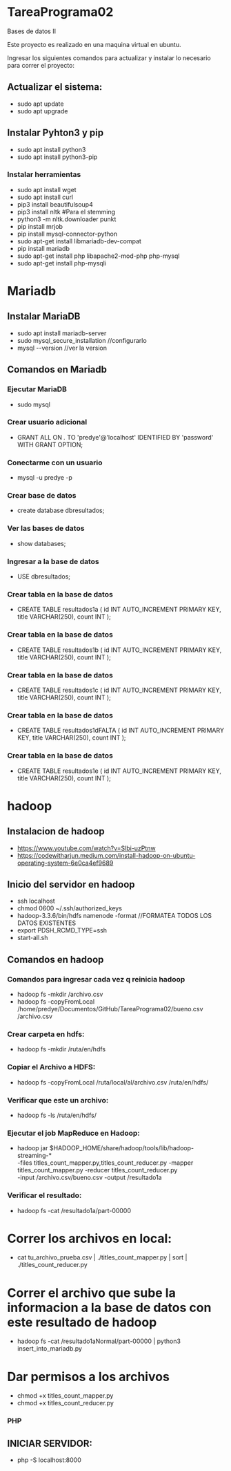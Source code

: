 # TareaPrograma02
Bases de datos II

Este proyecto es realizado en una maquina virtual en ubuntu.

Ingresar los siguientes comandos para actualizar y instalar lo necesario para correr el proyecto:

## Actualizar el sistema:
- sudo apt update
- sudo apt upgrade

## Instalar Pyhton3 y pip
- sudo apt install python3
- sudo apt install python3-pip

### Instalar herramientas
- sudo apt install wget
- sudo apt install curl
- pip3 install beautifulsoup4
- pip3 install nltk  #Para el stemming
- python3 -m nltk.downloader punkt
- pip install mrjob
- pip install mysql-connector-python
- sudo apt-get install libmariadb-dev-compat
- pip install mariadb
- sudo apt-get install php libapache2-mod-php php-mysql
- sudo apt-get install php-mysqli

# Mariadb

## Instalar MariaDB
- sudo apt install mariadb-server
- sudo mysql_secure_installation //configurarlo
- mysql --version //ver la version

## Comandos en Mariadb 

### Ejecutar MariaDB
- sudo mysql

### Crear usuario adicional
- GRANT ALL ON *.* TO 'predye'@'localhost' IDENTIFIED BY 'password' WITH GRANT OPTION;

### Conectarme con un usuario
- mysql -u predye -p

### Crear base de datos
- create database dbresultados;

### Ver las bases de datos
- show databases;

### Ingresar a la base de datos
- USE dbresultados;

### Crear tabla en la base de datos
- CREATE TABLE resultados1a (
    id INT AUTO_INCREMENT PRIMARY KEY,
    title VARCHAR(250),
    count INT
);

### Crear tabla en la base de datos
- CREATE TABLE resultados1b (
    id INT AUTO_INCREMENT PRIMARY KEY,
    title VARCHAR(250),
    count INT
);

### Crear tabla en la base de datos
- CREATE TABLE resultados1c (
    id INT AUTO_INCREMENT PRIMARY KEY,
    title VARCHAR(250),
    count INT
);

### Crear tabla en la base de datos
- CREATE TABLE resultados1dFALTA (
    id INT AUTO_INCREMENT PRIMARY KEY,
    title VARCHAR(250),
    count INT
);
### Crear tabla en la base de datos
- CREATE TABLE resultados1e (
    id INT AUTO_INCREMENT PRIMARY KEY,
    title VARCHAR(250),
    count INT
);

# hadoop

## Instalacion de hadoop
- https://www.youtube.com/watch?v=Slbi-uzPtnw
- https://codewitharjun.medium.com/install-hadoop-on-ubuntu-operating-system-6e0ca4ef9689


## Inicio del servidor en hadoop
- ssh localhost 
- chmod 0600 ~/.ssh/authorized_keys 
- hadoop-3.3.6/bin/hdfs namenode -format //FORMATEA TODOS LOS DATOS EXISTENTES
- export PDSH_RCMD_TYPE=ssh
- start-all.sh


## Comandos en hadoop

### Comandos para ingresar cada vez q reinicia hadoop
- hadoop fs -mkdir /archivo.csv
- hadoop fs -copyFromLocal /home/predye/Documentos/GitHub/TareaPrograma02/bueno.csv /archivo.csv

### Crear carpeta en hdfs:
- hadoop fs -mkdir /ruta/en/hdfs

### Copiar el Archivo a HDFS:
- hadoop fs -copyFromLocal /ruta/local/al/archivo.csv /ruta/en/hdfs/

### Verificar que este un archivo:
- hadoop fs -ls /ruta/en/hdfs/

### Ejecutar el job MapReduce en Hadoop:
- hadoop jar $HADOOP_HOME/share/hadoop/tools/lib/hadoop-streaming-* \
-files titles_count_mapper.py,titles_count_reducer.py -mapper titles_count_mapper.py -reducer titles_count_reducer.py \
-input /archivo.csv/bueno.csv -output /resultado1a

### Verificar el resultado:
- hadoop fs -cat /resultado1a/part-00000


# Correr los archivos en local:
- cat tu_archivo_prueba.csv | ./titles_count_mapper.py | sort | ./titles_count_reducer.py

# Correr el archivo que sube la informacion a la base de datos con este resultado de hadoop 
- hadoop fs -cat /resultado1aNormal/part-00000 | python3 insert_into_mariadb.py

# Dar permisos a los archivos
- chmod +x titles_count_mapper.py
- chmod +x titles_count_reducer.py



### PHP

## INICIAR SERVIDOR:
- php -S localhost:8000
